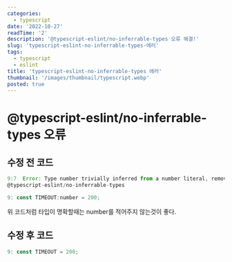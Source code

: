 ```yaml
---
categories:
  - typescript
date: '2022-10-27'
readTime: '2'
description: '@typescript-eslint/no-inferrable-types 오류 해결!'
slug: 'typescript-eslint-no-inferrable-types-에러'
tags:
  - typescript
  - eslint
title: 'typescript-eslint-no-inferrable-types 에러'
thumbnail: '/images/thumbnail/typescript.webp'
posted: true
---
```


# @typescript-eslint/no-inferrable-types 오류

## 수정 전 코드

```javascript
9:7  Error: Type number trivially inferred from a number literal, remove type annotation.
@typescript-eslint/no-inferrable-types
```

```javascript
9: const TIMEOUT:number = 200;
```

위 코드처럼 타입이 명확할때는 number를 적어주지 않는것이 좋다.

## 수정 후 코드

```javascript
9: const TIMEOUT = 200;
```
